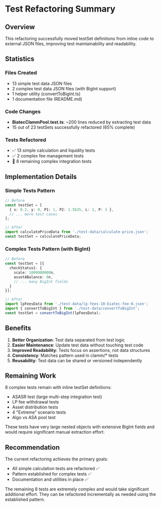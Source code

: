 # Test Refactoring Summary

## Overview

This refactoring successfully moved testSet definitions from inline code to external JSON files, improving test maintainability and readability.

## Statistics

### Files Created
- 13 simple test data JSON files
- 2 complex test data JSON files (with BigInt support)
- 1 helper utility (convertToBigInt.ts)
- 1 documentation file (README.md)

### Code Changes
- **BiatecClammPool.test.ts**: ~200 lines reduced by extracting test data
- 15 out of 23 testSets successfully refactored (65% complete)

### Tests Refactored
- ✅ 13 simple calculation and liquidity tests
- ✅ 2 complex fee management tests
- 🔲 8 remaining complex integration tests

## Implementation Details

### Simple Tests Pattern
```typescript
// Before
const testSet = [
  { x: 0.2, y: 0, P1: 1, P2: 1.5625, L: 1, P: 1 },
  // ... more test cases
];

// After
import calculatePriceData from './test-data/calculate-price.json';
const testSet = calculatePriceData;
```

### Complex Tests Pattern (with BigInt)
```typescript
// Before
const testSet = [{
  checkStatus1: {
    scale: 1000000000n,
    assetABalance: 0n,
    // ... many BigInt fields
  }
}];

// After
import lpFeesData from './test-data/lp-fees-10-biatec-fee-0.json';
import { convertToBigInt } from './test-data/convertToBigInt';
const testSet = convertToBigInt(lpFeesData);
```

## Benefits

1. **Better Organization**: Test data separated from test logic
2. **Easier Maintenance**: Update test data without touching test code
3. **Improved Readability**: Tests focus on assertions, not data structures
4. **Consistency**: Matches pattern used in clamm/* tests
5. **Reusability**: Test data can be shared or versioned independently

## Remaining Work

8 complex tests remain with inline testSet definitions:
- ASASR test (large multi-step integration test)
- LP fee withdrawal tests
- Asset distribution tests
- 4 "Extreme" scenario tests
- Algo vs ASA pool test

These tests have very large nested objects with extensive BigInt fields and would require significant manual extraction effort.

## Recommendation

The current refactoring achieves the primary goals:
- All simple calculation tests are refactored ✅
- Pattern established for complex tests ✅
- Documentation and utilities in place ✅

The remaining 8 tests are extremely complex and would take significant additional effort. They can be refactored incrementally as needed using the established pattern.